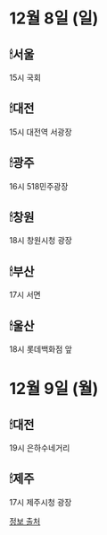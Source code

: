 # 12월 8일 (일)

## 🕯서울
15시 국회

## 🕯대전
15시 대전역 서광장

## 🕯광주
16시 518민주광장

## 🕯창원
18시 창원시청 광장

## 🕯부산
17시 서면

## 🕯울산
18시 롯데백화점 앞 

# 12월 9일 (월)

## 🕯대전
19시 은하수네거리

## 🕯제주
17시 제주시청 광장

[정보 출처](https://k.lapy.link/notes/a1hrc6jc37)